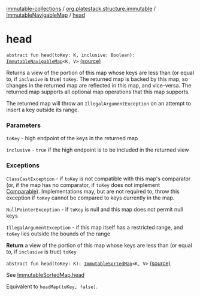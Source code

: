[immutable-collections](../../index.md) / [org.platestack.structure.immutable](../index.md) / [ImmutableNavigableMap](index.md) / [head](.)

# head

`abstract fun head(toKey: K, inclusive: Boolean): `[`ImmutableNavigableMap`](index.md)`<K, V>` [(source)](https://github.com/PlateStack/immutable-collections/blob/v0.1.0-alpha/src/main/kotlin/org/platestack/structure/immutable/ImmutableNavigableMap.kt#L344)

Returns a view of the portion of this map whose keys are less than (or
equal to, if `inclusive` is true) `toKey`.  The returned
map is backed by this map, so changes in the returned map are reflected
in this map, and vice-versa.  The returned map supports all optional
map operations that this map supports.

The returned map will throw an `IllegalArgumentException`
on an attempt to insert a key outside its range.

### Parameters

`toKey` - high endpoint of the keys in the returned map

`inclusive` - `true` if the high endpoint
    is to be included in the returned view

### Exceptions

`ClassCastException` - if `toKey` is not compatible
    with this map's comparator (or, if the map has no comparator,
    if `toKey` does not implement [Comparable](#)).
    Implementations may, but are not required to, throw this
    exception if `toKey` cannot be compared to keys
    currently in the map.

`NullPointerException` - if `toKey` is null
    and this map does not permit null keys

`IllegalArgumentException` - if this map itself has a
    restricted range, and `toKey` lies outside the
    bounds of the range

**Return**
a view of the portion of this map whose keys are less than
    (or equal to, if `inclusive` is true) `toKey`

`abstract fun head(toKey: K): `[`ImmutableSortedMap`](../-immutable-sorted-map/index.md)`<K, V>` [(source)](https://github.com/PlateStack/immutable-collections/blob/v0.1.0-alpha/src/main/kotlin/org/platestack/structure/immutable/ImmutableNavigableMap.kt#L396)

See [ImmutableSortedMap.head](../-immutable-sorted-map/head.md)

Equivalent to `headMap(toKey, false)`.

